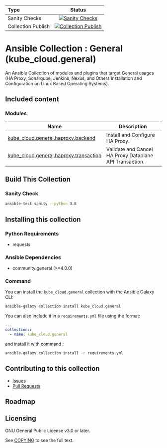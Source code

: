 | Type	   | Status			|
|:---          |     :---:      |
| Sanity Checks | [![Sanity Checks](https://github.com/kube-cloud/ansible-collection-general/actions/workflows/sanity-checks.yml/badge.svg)](https://github.com/kube-cloud/ansible-collection-general/actions/workflows/sanity-checks.yml)     |
| Collection Publish | [![Collection Publish](https://github.com/kube-cloud/ansible-collection-general/actions/workflows/publish-collection.yml/badge.svg)](https://github.com/kube-cloud/ansible-collection-general/actions/workflows/publish-collection.yml)        |

# Ansible Collection : General (kube_cloud.general)

An Ansible Collection of modules and plugins that target General usages (HA Proxy, Sonarqube, Jenkins, Nexus, and Others Installation and Configuration on Linux Based Operating Systems).

## Included content

### Modules

Name | Description
---- | -----------
[kube_cloud.general.haproxy.backend](https://github.com/kube-cloud/ansible-collection-general/blob/develop/docs/haproxy.backend_module.rst)| Install and Configure HA Proxy.
[kube_cloud.general.haproxy.transaction](https://github.com/kube-cloud/ansible-collection-general/blob/develop/docs/haproxy.transaction_module.rst)| Validate and Cancel HA Proxy Dataplane API Transaction.

## Build This Collection

### Sanity Check

```bash
ansible-test sanity --python 3.8
```


## Installing this collection

### Python Requirements

- requests

### Ansible Dependencies

- community.general (>=4.0.0)

### Command

You can install the ``kube_cloud.general`` collection with the Ansible Galaxy CLI:

```bash
ansible-galaxy collection install kube_cloud.general
```

You can also include it in a `requirements.yml` file using the format:

```yaml
---
collections:
  - name: kube_cloud.general
```

and install it with command :

```bash
ansible-galaxy collection install -r requirements.yml
```

## Contributing to this collection

- [Issues](https://github.com/kube-cloud/ansible-collection-general/issues)
- [Pull Requests](https://github.com/kube-cloud/ansible-collection-general/pulls)

## Roadmap


## Licensing

GNU General Public License v3.0 or later.

See [COPYING](https://www.gnu.org/licenses/gpl-3.0.txt) to see the full text.
